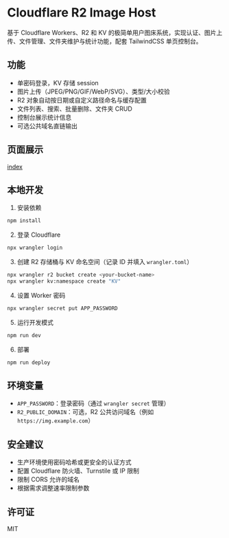 # Cloudflare R2 Image Host

基于 Cloudflare Workers、R2 和 KV 的极简单用户图床系统，实现认证、图片上传、文件管理、文件夹维护与统计功能，配套 TailwindCSS 单页控制台。

## 功能

- 单密码登录，KV 存储 session
- 图片上传（JPEG/PNG/GIF/WebP/SVG）、类型/大小校验
- R2 对象自动按日期或自定义路径命名与缓存配置
- 文件列表、搜索、批量删除、文件夹 CRUD
- 控制台展示统计信息
- 可选公共域名直链输出

## 页面展示
[index](https://image.20250530.space/2025/10/1760596214950-pasted-1760596217728.png)

## 本地开发

1. 安装依赖

```bash
npm install
```

2. 登录 Cloudflare

```bash
npx wrangler login
```

3. 创建 R2 存储桶与 KV 命名空间（记录 ID 并填入 `wrangler.toml`）

```bash
npx wrangler r2 bucket create <your-bucket-name>
npx wrangler kv:namespace create "KV"
```

4. 设置 Worker 密码

```bash
npx wrangler secret put APP_PASSWORD
```

5. 运行开发模式

```bash
npm run dev
```

6. 部署

```bash
npm run deploy
```

## 环境变量

- `APP_PASSWORD`：登录密码（通过 `wrangler secret` 管理）
- `R2_PUBLIC_DOMAIN`：可选，R2 公共访问域名（例如 `https://img.example.com`）

## 安全建议

- 生产环境使用密码哈希或更安全的认证方式
- 配置 Cloudflare 防火墙、Turnstile 或 IP 限制
- 限制 CORS 允许的域名
- 根据需求调整速率限制参数

## 许可证

MIT

